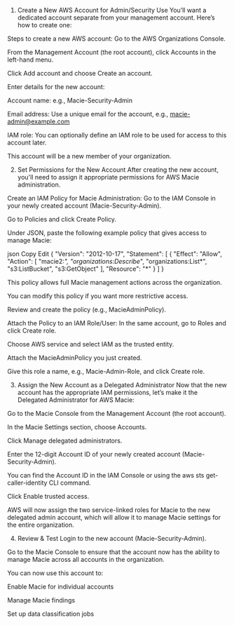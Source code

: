 1. Create a New AWS Account for Admin/Security Use
You’ll want a dedicated account separate from your management account. Here’s how to create one:

Steps to create a new AWS account:
Go to the AWS Organizations Console.

From the Management Account (the root account), click Accounts in the left-hand menu.

Click Add account and choose Create an account.

Enter details for the new account:

Account name: e.g., Macie-Security-Admin

Email address: Use a unique email for the account, e.g., macie-admin@example.com

IAM role: You can optionally define an IAM role to be used for access to this account later.

This account will be a new member of your organization.

2. Set Permissions for the New Account
After creating the new account, you'll need to assign it appropriate permissions for AWS Macie administration.

Create an IAM Policy for Macie Administration:
Go to the IAM Console in your newly created account (Macie-Security-Admin).

Go to Policies and click Create Policy.

Under JSON, paste the following example policy that gives access to manage Macie:

json
Copy
Edit
{
    "Version": "2012-10-17",
    "Statement": [
        {
            "Effect": "Allow",
            "Action": [
                "macie2:*",
                "organizations:Describe*",
                "organizations:List*",
                "s3:ListBucket",
                "s3:GetObject"
            ],
            "Resource": "*"
        }
    ]
}

This policy allows full Macie management actions across the organization.

You can modify this policy if you want more restrictive access.

Review and create the policy (e.g., MacieAdminPolicy).

Attach the Policy to an IAM Role/User:
In the same account, go to Roles and click Create role.

Choose AWS service and select IAM as the trusted entity.

Attach the MacieAdminPolicy you just created.

Give this role a name, e.g., Macie-Admin-Role, and click Create role.

3. Assign the New Account as a Delegated Administrator
Now that the new account has the appropriate IAM permissions, let’s make it the Delegated Administrator for AWS Macie:

Go to the Macie Console from the Management Account (the root account).

In the Macie Settings section, choose Accounts.

Click Manage delegated administrators.

Enter the 12-digit Account ID of your newly created account (Macie-Security-Admin).

You can find the Account ID in the IAM Console or using the aws sts get-caller-identity CLI command.

Click Enable trusted access.

AWS will now assign the two service-linked roles for Macie to the new delegated admin account, which will allow it to manage Macie settings for the entire organization.

4. Review & Test
Login to the new account (Macie-Security-Admin).

Go to the Macie Console to ensure that the account now has the ability to manage Macie across all accounts in the organization.

You can now use this account to:

Enable Macie for individual accounts

Manage Macie findings

Set up data classification jobs
